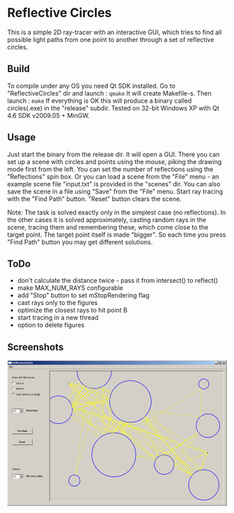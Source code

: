 Reflective Circles
==================

This is a simple 2D ray-tracer with an interactive GUI, which tries to find
all possible light paths from one point to another through a set of reflective
circles.


Build
-----
To compile under any OS you need Qt SDK installed. Go to "ReflectiveCircles" dir
and launch :
`qmake`
It will create Makefile-s. Then launch :
`make`
If everything is OK this will produce a binary called circles(.exe) in the
"release" subdir. Tested on 32-bit Windows XP with Qt 4.6 SDK v2009.05 + MinGW.


Usage
-----
Just start the binary from the release dir. It will open a GUI. There you
can set up a scene with circles and points using the mouse, piking the drawing
mode first from the left. You can set the number of reflections using the 
"Reflections" spin box. Or you can load a scene from the "File" menu - an
example scene file "input.txt" is provided in the "scenes" dir. You can also
save the scene in a file using "Save" from the "File" menu. Start ray tracing
with the "Find Path" button. "Reset" button clears the scene.

Note: The task is solved exactly only in the simplest case (no reflections). In
the other cases it is solved approximately, casting random rays in the scene,
tracing them and remembering these, which come close to the target point. The
target point itself is made "bigger". So each time you press "Find Path" button
you may get different solutions.


ToDo
----
- don't calculate the distance twice - pass it from intersect() to reflect()
- make MAX_NUM_RAYS configurable
- add "Stop" button to set mStopRendering flag
- cast rays only to the figures
- optimize the closest rays to hit point B
- start tracing in a new thread
- option to delete figures


Screenshots
-----------

![screenshot](https://github.com/akirov/ReflectiveCircles/raw/master/screenshot1.jpg)

